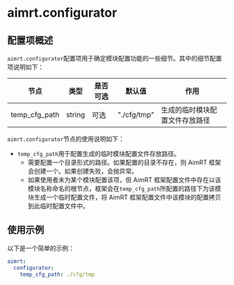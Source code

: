 # aimrt.configurator

## 配置项概述

`aimrt.configurator`配置项用于确定模块配置功能的一些细节。其中的细节配置项说明如下：


| 节点            | 类型          | 是否可选| 默认值 | 作用 |
| ----            | ----          | ----  | ----  | ---- |
| temp_cfg_path   | string        | 可选  | "./cfg/tmp" | 生成的临时模块配置文件存放路径 |


`aimrt.configurator`节点的使用说明如下：
- `temp_cfg_path`用于配置生成的临时模块配置文件存放路径。
  - 需要配置一个目录形式的路径。如果配置的目录不存在，则 AimRT 框架会创建一个。如果创建失败，会抛异常。
  - 如果使用者未为某个模块配置该项，但 AimRT 框架配置文件中存在以该模块名称命名的根节点，框架会在`temp_cfg_path`所配置的路径下为该模块生成一个临时配置文件，将 AimRT 框架配置文件中该模块的配置拷贝到此临时配置文件中。

## 使用示例

以下是一个简单的示例：
```yaml
aimrt:
  configurator:
    temp_cfg_path: ./cfg/tmp
```
